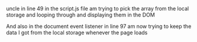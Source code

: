 uncle in line 49 in the script.js file am trying to pick the array from the local storage and looping through and displaying them in the DOM

And also in the document event listener in line 97 am now trying to keep the data I got from the local storage whenever the page loads